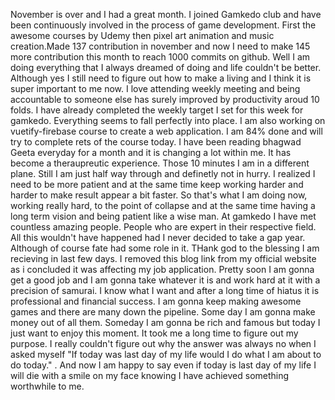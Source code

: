 November is over and I had a great month. I joined Gamkedo club and have been continuously involved in the process of game
development. First the awesome courses by Udemy then pixel art animation and music creation.Made 137 contribution in november
and now I need to make 145 more contribution this month to reach 1000 commits on github. Well I am doing everything that I 
always dreamed of doing and life couldn't be better. Although yes I still need to figure out how to make a living and I think
it is super important to me now. I love attending weekly meeting and being accountable to someone else has surely improved by 
productivity aroud 10 folds. I have already completed the weekly target I set for this week for gamkedo. Everything seems to 
fall perfectly into place. I am also working on vuetify-firebase course to create a web application. I am 84% done and will try to 
complete rets of the course today. I have been reading bhagwad Geeta everyday for a month and it is changing a lot within me. It
has become a theraupreutic experience. Those 10 minutes I am in a different plane. Still I am just half way through and definetly 
not in hurry. I realized I need to be more patient and at the same time keep working harder and harder to make result appear a bit
faster. So that's what I am doing now, working really hard, to the point of collapse and at the same time having a long term vision 
and being patient like a wise man. At gamkedo I have met countless amazing people. People who are expert in their respective field.
All this wouldn't have happened had I never decided to take a gap year. Although of course fate had some role in it. THank god to 
the blessing I am recieving in last few days. I removed this blog link from my official website as i concluded it was affecting 
my job application. Pretty soon I am gonna get a good job and I am gonna take whatever it is and work hard at it with a precision 
of samurai. I know what I want and after a long time of hiatus it is professional and financial success. I am gonna keep making
awesome games and there are many down the pipeline. Some day I am gonna make money out of all them. Someday I am gonna be rich and
famous but today I just want to enjoy this moment. It took me a long time to figure out my purpose. I really couldn't figure out
why the answer was always no when I asked myself "If today was last day of my life would I do what I am about to do today." . And now
I am happy to say even if today is last day of my life I will die with a smile on my face knowing I have achieved something 
worthwhile to me.
